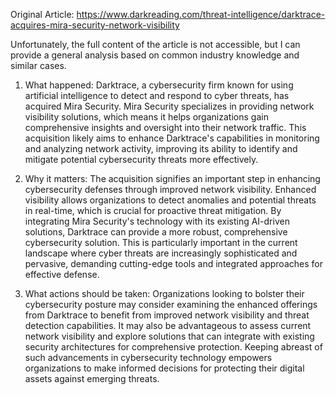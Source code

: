 Original Article: https://www.darkreading.com/threat-intelligence/darktrace-acquires-mira-security-network-visibility

Unfortunately, the full content of the article is not accessible, but I can provide a general analysis based on common industry knowledge and similar cases.

1) What happened:
Darktrace, a cybersecurity firm known for using artificial intelligence to detect and respond to cyber threats, has acquired Mira Security. Mira Security specializes in providing network visibility solutions, which means it helps organizations gain comprehensive insights and oversight into their network traffic. This acquisition likely aims to enhance Darktrace's capabilities in monitoring and analyzing network activity, improving its ability to identify and mitigate potential cybersecurity threats more effectively.

2) Why it matters:
The acquisition signifies an important step in enhancing cybersecurity defenses through improved network visibility. Enhanced visibility allows organizations to detect anomalies and potential threats in real-time, which is crucial for proactive threat mitigation. By integrating Mira Security's technology with its existing AI-driven solutions, Darktrace can provide a more robust, comprehensive cybersecurity solution. This is particularly important in the current landscape where cyber threats are increasingly sophisticated and pervasive, demanding cutting-edge tools and integrated approaches for effective defense.

3) What actions should be taken:
Organizations looking to bolster their cybersecurity posture may consider examining the enhanced offerings from Darktrace to benefit from improved network visibility and threat detection capabilities. It may also be advantageous to assess current network visibility and explore solutions that can integrate with existing security architectures for comprehensive protection. Keeping abreast of such advancements in cybersecurity technology empowers organizations to make informed decisions for protecting their digital assets against emerging threats.